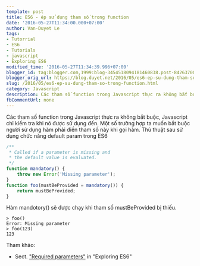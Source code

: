 ```yaml
---
template: post
title: ES6 - ép sử dụng tham số trong function
date: '2016-05-27T11:34:00.000+07:00'
author: Van-Duyet Le
tags:
- Tutorrial
- ES6
- Tutorials
- javascript
- Exploring ES6
modified_time: '2016-05-27T11:34:39.996+07:00'
blogger_id: tag:blogger.com,1999:blog-3454518094181460838.post-8426370080109005400
blogger_orig_url: https://blog.duyet.net/2016/05/es6-ep-su-dung-tham-so-trong-function.html
slug: /2016/05/es6-ep-su-dung-tham-so-trong-function.html
category: Javascript
description: Các tham số function trong Javascript thực ra không bắt buộc, Javascript chỉ kiểm tra khi nó được sử dụng đến. Một số trường hợp ta muốn bắt buộc người sử dụng hàm phải điền tham số này khi gọi hàm. Thủ thuật sau sử dụng chức năng default param trong ES6
fbCommentUrl: none
---
```


Các tham số function trong Javascript thực ra không bắt buộc, Javascript chỉ kiểm tra khi nó được sử dụng đến. Một số trường hợp ta muốn bắt buộc người sử dụng hàm phải điền tham số này khi gọi hàm. Thủ thuật sau sử dụng chức năng default param trong ES6

```js
/**
 * Called if a parameter is missing and
 * the default value is evaluated.
 */
function mandatory() {
    throw new Error('Missing parameter');
}
function foo(mustBeProvided = mandatory()) {
    return mustBeProvided;
}
```

Hàm mandotory() sẽ được chạy khi tham số mustBeProvided bị thiếu.

```
> foo()
Error: Missing parameter
> foo(123)
123
```

Tham khảo:

- Sect. ["Required parameters"](http://exploringjs.com/es6/ch_parameter-handling.html#_required-parameters) in "Exploring ES6"
